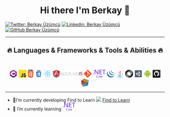 ### <h1 align="center">Hi there I'm Berkay 👋</h1> 
[![Twitter: Berkay Üzümcü](https://img.shields.io/twitter/follow/berkayuzm?style=social)](https://twitter.com/berkayuzm)
[![Linkedin: Berkay Üzümcü](https://img.shields.io/badge/-berkayuzm-blue?style=flat-square&logo=Linkedin&logoColor=white&link=https://www.linkedin.com/in/berkayuzm/)](https://www.linkedin.com/in/berkayuzm/)
[![GitHub Berkay Üzümcü](https://img.shields.io/github/followers/berkayuzm?label=follow&style=social)](https://github.com/berkayuzm)
<hr>
<h2 align="center">🔥 Languages & Frameworks & Tools & Abilities 🔥</h2>
<br>
<p align="center">
  <code><img title="C#" height="25" src="images/cSharp.svg"></code>
  <code><img title="Javascript" height="25" src="images/javascript.svg"></code>
  <code><img title="HTML5" height="25" src="images/html5.svg"></code>
  <code><img title="CSS" height="25" src="images/css.svg"></code>
  <code><img title="React" height="25" src="images/react-original.svg"></code>
  <code><img title="AngularJS" height="25" src="images/angularjs.png"></code>
  <code><img title="Git" height="25" src="images/git-original.svg"></code>
  <code><img title=".NetCore" height="25" src="images/dotnetcore.svg"></code>
  <code><img title="JQuery" height="25" src="images/jquery-original.svg"></code>
  <code><img title="Java" height="25" src="images/java-original.svg"></code>
  <code><img title="JSON" height="25" src="images/json.svg"></code>
  <code><img title="Unity" height="25" src="images/unity3d.svg"></code>
  <code><img title="Android" height="25" src="images/android.svg"></code>
  <code><img title="GitHub" height="25" src="images/github.svg"></code>
  <code><img title="Problem Solving" height="25" src="images/problemSolving.png"></code>
</p>
<hr>


- 🔭I’m currently developing Find to Learn <img src="https://media.giphy.com/media/WUlplcMpOCEmTGBtBW/giphy.gif" width="30"> <a href="https://play.google.com/store/apps/details?id=com.berkayuzumcu.FindtoLearn">Find to Learn</a>
- 🌱 I’m currently learning <code><img title=".NetCore" height="25" src="images/dotnetcore.svg"></code>


